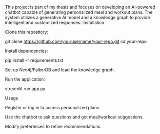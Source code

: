 This project is part of my thesis and focuses on developing an AI-powered chatbot capable of generating personalized meal and workout plans. The system utilizes a generative AI model and a knowledge graph to provide intelligent and customized responses.
Installation

Clone this repository:

git clone https://github.com/yourusername/your-repo.git
cd your-repo

Install dependencies:

pip install -r requirements.txt

Set up Neo4j/FalkorDB and load the knowledge graph.

Run the application:

streamlit run app.py

Usage

Register or log in to access personalized plans.

Use the chatbot to ask questions and get meal/workout suggestions.

Modify preferences to refine recommendations.

